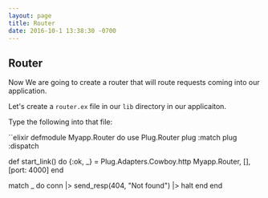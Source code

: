 ```yaml
---
layout: page
title: Router
date: 2016-10-1 13:38:30 -0700
---
```


## Router

Now We are going to create a router that will route requests coming into our application.

Let's create a `router.ex` file in our `lib` directory in our applicaiton.

Type the following into that file:

``elixir
defmodule Myapp.Router do
  use Plug.Router
  plug :match
  plug :dispatch

  def start_link() do
    {:ok, _} = Plug.Adapters.Cowboy.http Myapp.Router, [], [port: 4000]
  end

  match _ do
    conn
      |> send_resp(404, "Not found")
      |> halt
  end
end
```






